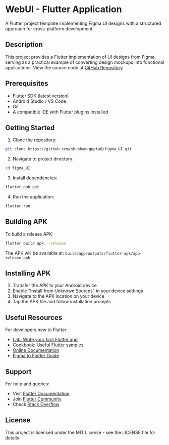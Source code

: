 # WebUI - Flutter Application

A Flutter project template implementing Figma UI designs with a structured approach for cross-platform development.

## Description

This project provides a Flutter implementation of UI designs from Figma, serving as a practical example of converting design mockups into functional applications. View the source code at [GitHub Repository](https://github.com/shubham-gupta0/figma_UI).

## Prerequisites

- Flutter SDK (latest version)
- Android Studio / VS Code
- Git
- A compatible IDE with Flutter plugins installed

## Getting Started

1. Clone the repository:
```bash
git clone https://github.com/shubham-gupta0/figma_UI.git
```

2. Navigate to project directory:
```bash
cd figma_UI
```

3. Install dependencies:
```bash
flutter pub get
```

4. Run the application:
```bash
flutter run
```

## Building APK

To build a release APK:

```bash
flutter build apk --release
```

The APK will be available at: `build/app/outputs/flutter-apk/app-release.apk`

## Installing APK

1. Transfer the APK to your Android device
2. Enable "Install from Unknown Sources" in your device settings
3. Navigate to the APK location on your device
4. Tap the APK file and follow installation prompts

## Useful Resources

For developers new to Flutter:

- [Lab: Write your first Flutter app](https://docs.flutter.dev/get-started/codelab)
- [Cookbook: Useful Flutter samples](https://docs.flutter.dev/cookbook)
- [Online Documentation](https://docs.flutter.dev/)
- [Figma to Flutter Guide](https://flutter.dev/docs/development/ui/layout)

## Support

For help and queries:
- Visit [Flutter Documentation](https://docs.flutter.dev/)
- Join [Flutter Community](https://flutter.dev/community)
- Check [Stack Overflow](https://stackoverflow.com/questions/tagged/flutter)

## License

This project is licensed under the MIT License - see the LICENSE file for details
